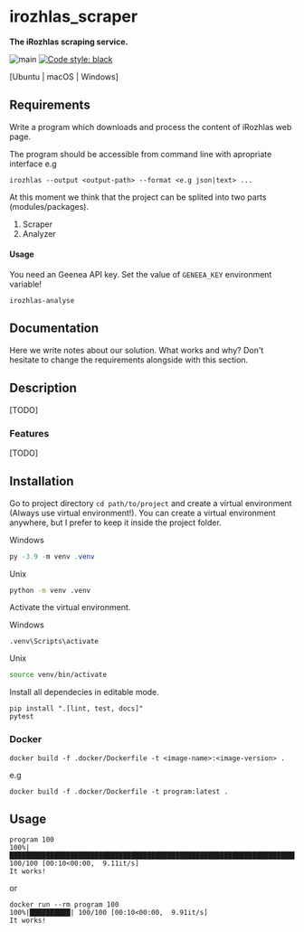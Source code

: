 # irozhlas_scraper

**The iRozhlas scraping service.**

![main](https://github.com/czech-radio/irozhlas-scraper/workflows/main/badge.svg) [![Code style: black](https://img.shields.io/badge/code%20style-black-000000.svg)](https://github.com/psf/black)

[Ubuntu | macOS | Windows]

## Requirements

Write a program which downloads and process the content of iRozhlas web page.

The program should be accessible from command line with apropriate interface e.g

    irozhlas --output <output-path> --format <e.g json|text> ...

At this moment we think that the project can be splited into two parts (modules/packages).

1. Scraper
2. Analyzer

#### Usage

You need an Geenea API key. Set the value of `GENEEA_KEY` environment variable!

    irozhlas-analyse

## Documentation

Here we write notes about our solution. What works and why? Don't hesitate to change the requirements alongside with this section.

## Description

[TODO]

### Features

[TODO]

## Installation

Go to project directory `cd path/to/project` and create a virtual environment (Always use virtual environment!). You can create a virtual environment anywhere, but I prefer to keep it inside the project folder.

Windows
```powershell
py -3.9 -m venv .venv
```
Unix
```bash
python -m venv .venv
```

Activate the virtual environment.

Windows
```powertshell
.venv\Scripts\activate
```

Unix
```bash
source venv/bin/activate
```

Install all dependecies in editable mode.

```shell
pip install ".[lint, test, docs]"
pytest
```

### Docker

```shell
docker build -f .docker/Dockerfile -t <image-name>:<image-version> .
```
e.g

```shell
docker build -f .docker/Dockerfile -t program:latest .
```

## Usage

```shell
program 100
100%|█████████████████████████████████████████████████████████████████████████████████████████████████████████████████████████████████████████████████████████████████████████| 100/100 [00:10<00:00,  9.11it/s]
It works!
```

or

```shell
docker run --rm program 100
100%|██████████| 100/100 [00:10<00:00,  9.91it/s]
It works!
```
